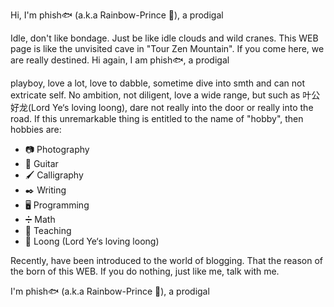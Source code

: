 Hi, I'm phish🐟 (a.k.a Rainbow-Prince 🌈), a prodigal

Idle, don't like bondage. Just be like idle clouds and wild cranes. This WEB page is like the unvisited cave in "Tour Zen Mountain". If you come here, we are really destined. Hi again, I am phish🐟, a prodigal

playboy, love a lot, love to dabble, sometime dive into smth and can not extricate self. No ambition, not diligent, love a wide range, but such as 叶公好龙(Lord Ye‘s loving loong), dare not really into the door or really into the road. If this unremarkable thing is entitled to the name of "hobby", then hobbies are:

- 📷 Photography
- 🎸 Guitar
- 🖌️ Calligraphy
- ✒️ Writing
- 🖥️ Programming
- ➗ Math
- 📖 Teaching
- 🐉 Loong (Lord Ye‘s loving loong)

Recently, have been introduced to the world of blogging. That the reason of the born of this WEB. If you do nothing, just like me, talk with me.

I'm phish🐟 (a.k.a Rainbow-Prince 🌈), a prodigal
